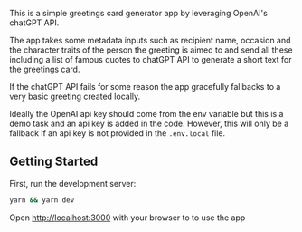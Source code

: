 This is a simple greetings card generator app by leveraging OpenAI's chatGPT API.

The app takes some metadata inputs such as recipient name, occasion and the character traits of the person the greeting is aimed to and send all these including a list of famous quotes to chatGPT API to generate a short text for the greetings card.

If the chatGPT API fails for some reason the app gracefully fallbacks to a very basic greeting created locally.

Ideally the OpenAI api key should come from the env variable but this is a demo task and an api key is added in the code. However, this will only be a fallback if an api key is not provided in the `.env.local` file.

## Getting Started

First, run the development server:

```bash
yarn && yarn dev
```

Open [http://localhost:3000](http://localhost:3000) with your browser to to use the app

